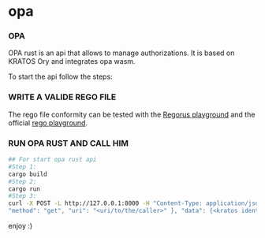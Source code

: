 # opa

### OPA
OPA rust is an api that allows to manage authorizations. It is based on KRATOS Ory and integrates opa wasm.

To start the api follow the steps:

### WRITE A VALIDE REGO FILE

The rego file conformity can be tested with the [Regorus playground](https://anakrish.github.io/regorus-playground/) and the official [rego playground](https://play.openpolicyagent.org/).

### RUN OPA RUST AND CALL HIM

```bash
## For start opa rust api
#Step 1:
cargo build
#Step 2:
cargo run
#Step 3:
curl -X POST -L http://127.0.0.1:8000 -H "Content-Type: application/json" -d '{"input": {"resource": "222","role":"admin",\
"method": "get", "uri": "<uri/to/the/caller>" }, "data": {<kratos identity json>}}'
```
enjoy :)

